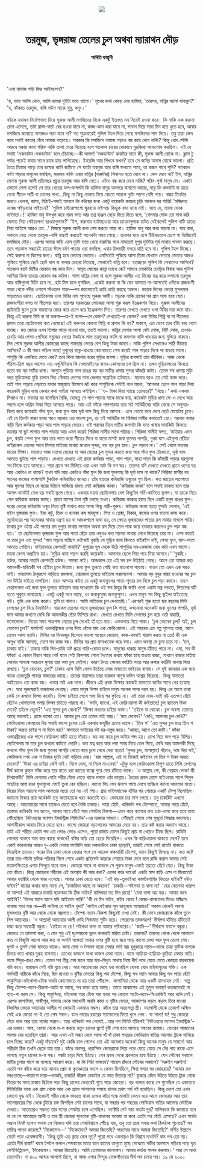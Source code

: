 <div align=center>
<img src=https://images.prothomalo.com/prothomalo-bangla/2021-01/1d75151c-eff9-4e9f-ac28-aebc4618d00f/palo_bangla_og.png />
<br><br>
<h1>তরমুজ, ভৃঙ্গরাজ তেলের চুল অথবা ম্যারাথন দৌড়</h1> 
<h4>অদিতি ফাল্গুনী</h4>
<br><br>
</div>

'এলা নামাজ পড়ি ফির আইসপেন?'

'হ, ভাত আন্দি থোন, আসি হামরা দুইটা ভাত খামো।' মুখের কথা কেড়ে নেয় হামিদা, 'তারপর, বান্নির ম্যালা যাবান্নন?' 'হ, ঝাঁকাত তরমুজ, বাঙ্গি সউগ সাজে থুবু, কনুং।'

বউকে যথাযথ নির্দেশনামা দিয়ে সুরুজ আলী মসজিদের দিকে একটু ইতস্তত মন নিয়েই রওনা করে। কি নাকি এক করুনা রোগ এসেছে, তাই রাস্তা-ঘাটে বের হওয়া যাবে না, কাজ-কাম করা যাবে না, সাবান দিয়ে সারা দিন হাত ধুতে হবে, আবার মসজিদে জামাতে নামাজও পড়া যাবে না? গত শুক্রবারেই পুলিশ টহল দিয়ে গেছে মসজিদের পাশ দিয়ে। তবু তারা জেদ করে সবাই কাতার বেঁধে নামাজ পড়েছে। সরকার কি মসজিদে নামাজ পড়াও বন্ধ করে দেবে নাকি? কিন্তু খোদ সৌদি আরবে মক্কায় কাবা শরিফ নাকি তালা মেরে দিয়েছে বলে গতকাল চায়ের দোকানে মুরব্বিরা আফসোস করছিল। এই যে সবাই 'লকডাউন-লকডাউন' বলে চেঁচাচ্ছে—কী আপদ! 'লকডাউন' কথাটার মানে কী, সুরুজ আলী বোঝে না। ক্লাস টু পর্যন্ত পড়েই বাবার সাথে চাষে হাত লাগিয়েছে। ইংরেজি আর শিখবে কখন? তবে সে জমির আবাদ বোঝে ভালো। প্রতি চৈত্রে তিস্তার পাড়ে তার কয়েক কানি জমিতে সে যতটা তরমুজ আর বাঙ্গি ফলাতে পারে, তা কজন পারে শুনি? গতকাল বর্মণ পাড়ার বাসুদেব বলছিল, সরকার নাকি এবার বান্নির (বারুনির) সিনানও হতে দেবে না। কেন দেবে না? ইশ, বান্নির মেলায় সুরুজ আলী প্রতিবছর প্রচুর তরমুজ আর বাঙ্গি বেচে। এটাও বন্ধ করে দেবে নাকি? গরিব-গুর্বা মানুষ সে। একটা কোনো মেলা হলেই সে তার খেতের ফল-ফসলটা কি হামিদা বানুর অবসরে বানানো আচার, নাড়ু কি কদমাটা বা হাতে বোনা শীতল পাটি বা তালের পাখা...কিছু না কিছু মেলায় নিয়ে বেচতে পারলে দুটো পয়সা বেশি পায়। বাচ্চা তিনটার জন্যও খেলনা, জামা, মিঠাই-সদাই আনলে কি বউয়ের জন্য একটু কয়েকটা কাচের চুড়ি আনলে ঘর শান্তি! 'মজ্জিদত নামজ পইড়ব্যার পাইচেন?' 'পুলিশ চাইরোপাশ্যে ঘুরব্যার নাইগচে কিন্তুক বাদা দ্যায় নাই। ভাত দে, ম্যালা ভোক নাইগচে।!' হামিদা বানু উসখুস করে গরম ভাত আর তপ্ত ব্যঞ্জন বেড়ে দিতে দিতে বলে, 'গেলবার মোক তো সাথ করি মেলাত নিয়া গেইচলেন! ছাওয়াগুলাক?' 'ইশ, করুনায় ব্যাটাছাওয়া আর চ্যাংড়াগুলাক হাটত দেইকলেই পুলিশ নাটি হাতত নিয়া আইসে আরও তো...' বিস্ময়ে সুরুজ আলী কথা শেষ করতে পারে না। হামিদা বানু আর কথা বাড়ায় না। যাহ বাবা, সকালে খেত থেকে তরমুজ-বাঙ্গি বাছাই করতেই অনেকটা সময় গেছে। তারপর ঘরে এসে টিউবওয়েল চেপে গা ভিজিয়েই মসজিদে দৌড়। এরপর আবার বাড়ি এসে দুটো ভাত খেয়ে বারুনির পথে নামতেই দুপুর দুইটার সূর্য মাথায় গনগন করছে। তবে গতকাল সন্ধ্যায়ই চায়ের স্টলে বর্মণ পাড়ার ওরা বলছিল, এবার চিলমারী বন্দরে বান্নি হবে না। পুলিশ টহল দিচ্ছে। সেই করুনা না কিসের জন্য। বান্নি হবে ভেতরে ভেতরে। এমনিতেই শুকিয়ে আসা তিস্তা যেখানে ভেতরে ভেতরে আরও শুকিয়ে শুকিয়ে ছোট ছোট খাল বা নালার চেহারা নিয়েছে, সেখানেই বান্নি হবে। হতচ্ছাড়া পুলিশ কি সেখানেও আসিবে? গতকাল হাটে মিষ্টির দোকান বন্ধ করে দিল। অমৃত ঘোষের কান্না দ্যাখে কে? সামনে লোকটার চেংড়ির বিবাহ আর পুলিশ আসিয়া কিনা তাহার দোকান বন্ধ করিল। শালা বান্নির মেলা না হলে সুরুজ আলীর এত দিনের যত্ন করে ফলানো তরমুজ আর বাঙ্গিগুলো বিক্রি হবে না...হাট মিস হলে মুশকিল...একেই করুনা না কি যেন আসতে না-আসতেই ওদিকে রাজবংশী পাড়া থেকে নদীর ওপাশে সাঁওতাল পাড়া—সব জায়গাতেই ত্রাহি ত্রাহি করছে অভাব। কয়েক দিনের ভেতর মুসলমান পাড়াতেও ধরবে। ছোটবেলায় ওলা বিবির নাম শুনেছে সুরুজ আলী। মড়কে নাকি গ্রামের পর গ্রাম সাফ হয়ে যেত। রাজবংশীরা বলত মা শীতলার দয়া। তারপর সরকারের লোকেরা আসা শুরু করল ইঞ্জেকশন নিয়ে। সুরুজ আলীদের প্রাইমারি স্কুলে ঢুকে বাচ্চাদের জোর করে চেপে ধরে ইঞ্জেকশন দিত। তারপর দেখতে দেখতে ওলা বিবির দয়া কমে যায়। কিন্তু এই করুনা বিবি বা মা করুনা—যা-ই বলো—সে কেমন? দেখতেই-বা কেমন? ওলা বিবির শিন্নি বা মা শীতলার প্রসাদ তারা ছোটবেলায় কত খেয়েছে! এই করুনার কোনো শিন্নি বা প্রসাদ কি হয়? যাকগে, এত ভেবে তার হাঁটা বরং থেমে যাচ্ছে। যত জোরে এখন তিস্তার পাড়ে যাওয়া যায়, ততই ভালো। বান্নির মেলায় আসা বেটা লোক, বিটি লোক, চেংড়া-চেংড়ি আর গেন্দা-গেন্দিরা সবুজের ভেতর টকটকে লাল তরমুজের ফালি বা কমলাভ বাঙ্গি খাওয়ার জন্য মুখিয়ে থাকবে। দিন শেষে সুরুজ আলীর কোমরের কাছে গামছার ভেতর বেশ কিছু টাকা জমবে। নাকি পুলিশ সেখানেও লাঠি উঁচায়ে আসিবে? এ কী গজব পড়িল বাহে! দুপুরের রান্না-খাওয়া কোনোমতে শেষ করেই পাল পাড়ার দিকে পা বাড়ায় ময়না। শাশুড়ি কি এমনিতে যেতে দেয়? তবে কিনা ময়নার বরের মুড়ির ব্যবসা। মুড়ির ব্যবসাই তার জীবিকা। আজ থেকে পঁচিশ-ত্রিশ বছর আগেও এত এলুমিনিয়াম কি মেলামাইনের বাসন-কোসনের চল ছিল না। তখন মুড়িয়ালদের কিনতে হতো বড় বড় মাটির ধামা। আগুনে পুড়িয়ে লাল রঙের বড় বড় মাটির ধামায় সুন্দর ঝাঁজরি কাটা। তেমন সব ধামায় মুড়ি ভরে মুড়িয়ালরা মুড়ি চালান দিত নৌকায় দেশের নানা জেলার সাপ্তাহিক হাটবারে। ময়নার বরও তো সেই কাজ করে। তাই পাল পাড়ায় বেড়াতে যাবার অজুহাত হিসেবে ঝট করে শাশুড়িকে সেটাই বলে ময়না, 'আপনার ছেলে পাল পাড়া দিয়া কয়েকটা মুড়ির ধামা কেনার কথা সাইরা আসতে কইছিল।' 'ও- টাকা দিয়া গ্যাছে তোমারে?' 'দিছে।' কথা একদম মিথ্যাও না। ময়নার বর বলেছিল বৈকি, যেহেতু সে পাল পাড়ায় মাঝে মাঝে যায়, কয়েকটা মুড়ির ধামা সে-ও দেখে আর পছন্দ হলে অগ্রিম টাকা দিয়ে আসতে পারে। আর এই ফাঁকে পালপাড়ায় তার সই সাবিত্রীদের বাড়ি থেকে সে অনুনয়-বিনয় করে কয়েকটা গাঁদা ফুল, জবা ফুল আর দূর্বা ঘাস কিছু নিয়ে আসবে। এনে থেতো করে দেবে ছোট মেয়েটার চুলে। এই যে তিনটা বাচ্চা হবার পরও ময়নার এত ভালো চুল, তা ওই সাবিত্রীর মা গিরিজা মাসীর কথাতেই তো। ময়নার বাবার বাড়ি ছিল কর্মকার পাড়া আর পাল পাড়ার ভেতর। ওই গরমের দিনে মাটির কলসটা কি ভাত খাবার সানকিটা কিনতে ময়নার মা ছুট লাগাত পাল পাড়ায় আর এমন করেই গিরিজা মাসীর সাথে পরিচয়। গিরিজা মাসীই বলত, 'মাইয়ার এমন চুল, কয়টা গেন্দা ফুল আর তার পাতা ধরো শীতের দিনে বা বারো মাসই জবা ফুলের পাপড়ি, দুব্বা ঘাস এইগুলা ছেঁইচা নাইরকেল তেলের সাথে মিশায় মাইয়ার মাথায় মাখলে সুন্দর, বড় বড় চুল হবে। চুল পড়বে না।' সেই থেকে ময়নার মায়ের শিক্ষা। ময়নাও আজ দ্যাখো মেয়ের মা আর মেয়ের চুল সুন্দর করতে জবা আর গাঁদা ফুল টোকাতে, দূর্বা ঘাস আনতে ছুটছে পাল পাড়ায়। দেখতে দেখতে এই গ্রামে কর্মকার পাড়া, পাল পাড়া, সাহা পাড়া কি কাঁসারী পাড়ার ঘরগুলো সব ফিকে হয়ে আসছে। সারা গ্রামে সব মিলিয়ে ওরা এখন আট কি দশ ঘর। তারপর যদি দেখতে দেখতে গ্রামে ওদের ঘর আর একটাও না থাকে? তখন যদি আর একটাও গাঁদা ফুল কি জবা ফুলগাছ কি দূর্বা ঘাস না থাকে? গিরিজা মাসীর বর পালের কাজের পাশাপাশি টুকটাক কবিরাজিও জানত। তাঁর হাতের কবিরাজি ওষুধের গুণ ছিল। কত জাতের লতাপাতা আর ফুলের বিছন যে ঘরের উঠানে সাজিয়ে রাখত সেই কবিরাজ কাকা। 'কবিরাজ কাকা' বলে সবাই ডাকত বলে তার আসল নামটাই বোধ হয় সবাই ভুলে গেছে। একবার ময়না ছোটবেলায় বেশ কিছুদিন সর্দি-কাশিতে ভুগল। মা তাকে নিয়ে গেল কবিরাজ কাকার কাছে। শ্রাবণ মাসের টানা বৃষ্টি চলছে তখন। কবিরাজ কাকার হাতে ছিল একটি হলুদ রঙের ফুল। ঘরের ভেতর কবিরাজি ওষুধ নিতে বৃষ্টি মাথায় করে আসা কিছু নারী-পুরুষ। কবিরাজ কাকা হাতে ফুলটা দোলান, 'এই হইল ভৃঙ্গরাজ ফুল। ইহা কটু, তিক্ত ও হালকা কষ স্বাদযুক্ত। পিত্ত ও শ্লেষ্মা, বিকার, কফের ওপর ভালো কাজ করে। সূর্যোদয়ের পর অনেকের মাথায় যন্ত্রণা হয় বা আধকপালে ব্যথা হয়, সে ক্ষেত্রে ভৃঙ্গরাজের পাতার রস মাথায় মাখলে শান্তি। মাথার চুল ওঠায় এই পাতার রস দুপুরে মাথায় লাগালে অথবা রস দিয়ে তেল পাক করে ব্যবহার করলেও চুল পড়া বন্ধ হয়।' তা ছোটবেলায় ভৃঙ্গরাজ ফুল আর পাতা ছেঁচে তার ওষুধও কত ময়নার মাথায় মেখে দিয়েছে তার মা। এসব করেই না তার চুল এত সুন্দর! 'পাল পাড়ায় যাচ্ছিস দেইখাই বুঝছি যে মুড়ির ধামা কিনতে বাইরইস নাই, গেন্দা ফুল, ঘাস-পাতা আনতে গেছিস। মাইয়াডারে কেশবতী বানাবি?' দুপুরের ঘুম থেকে উঠে শাশুড়ির মন-মেজাজ বোধ করি এখন ভালো। ময়না বেগম অপ্রতিভ হয়। 'মুড়ির ধামা পছন্দ করছি কয়েকটা। আপনার ছেলে গিয়া পরে নিয়া আসবে।' 'বুঝছি। হউক, আমার নাতনি কেশবতী হউক। সমস্যা নাই। আজকাল তো এই সব চল উইঠাই গেছে। আগে তো আমরা কত আমলকী-হরিতকী সব ছেঁইচা চুলে দিতাম। জবা ফুল তুলতে গেছি কত বাওনগো পাড়ায়। বাওন তো এখন এক ঘরও নাই। ভবপ্রসাদ ঠাকুরগো বাড়িতে রক্তজবা, শ্বেতজবা তুলতে যাইতাম সক্কালবেলা। আমার বড় বুবুর বাচ্চা হওনের পর চুল সব উইঠা যাইতে লাগছিল। তহন আম্মায় কইত যে একটু জবাফুলের পাতা-পুতার রস দিলে চুল পড়া কমবে। তহন বেহানবেলা ওই জবা ফুল তুলতে যাইতাম আর দ্যাখতাম কি ওই ভব ঠাহুর কি জানি ওগো একটা মন্ত্র পড়তে, পিতলের ঘটি হাতে পুকুরে নামতেছে। একটু একটু মনে আছে, ওং জবাকুসুমং জবাকুসুমং। এখন মানুষ সব কিছু ভুইলা যাইতেছে বউ। তুমি এক কাজ করো। তুমি চা বানাও। আমি নাতিনের চুল দেখতেছি।' এরপরই শুরু হতো ছয় বছরের মিলি বেগমের চুল নিয়ে টানাটানি। নারকেল তেলের সাথে ভৃঙ্গরাজের ফুল কি পাতা, কখনোবা অনেকটা জবা ফুলের পাপড়ি, দূর্বা ঘাস আবার কখনো মেথি কি আমলকীর ছেঁচা মিশিয়ে রাখা। দেখতে দেখতে মিলি বেগমের চুল হয়ে ওঠে বাহারি, মনোলোভা। বিয়ের সময় পাত্রপক্ষ মেয়ের চুল দেখেই হাঁ হয়ে যায়। এককথায় বিয়ে পাকা। 'চুল বেচবেন চুল? অই, চুল বেচবেন চুল?' ফার্মগেট ওভারব্রিজের ওপর দিয়ে হেঁকে যায় এক ফেরিওয়ালা। এই শহরের এত গল্প শুনেছে তারা, আগে তেমন আসা হয়নি। মিলির বর দিনমজুর হিসেবে ভালো স্বাস্থ্যের জোয়ান, কাজ-কামাই খারাপ করত না তো! কী এক অসুখ নাকি আসছে, দেশে সব কাজ বন্ধ। মিলির বর প্রায় মাসখানেক ঘরে বসা। এমন অবস্থা যে চুলা চড়ে না। 'চল, ঢাকায় যাই।' ঢাকায় নাকি দিন-রাত্রি অষ্ট প্রহর গাড়ি-ঘোড়া চলে। মানুষের ধাক্কায় মানুষ হাঁটতে পারে না। ওমা, সব কী ফাঁকা! এ কেমন বিরান শহর গো! য্যান সেই কিসসায় শোনা দৈত্যের কথায় ফাঁকা হয়ে যাওয়া রাজ্য, যেখানে রাজার মাইয়া সোনার পালঙ্কে অচেতন ঘুমায় তার লম্বা চুল মেইলা। কারণ দৈত্য সোনার কাঠিটা পায়ে আর রুপার কাঠিটা মাথায় দিয়া রাখছে। 'চুল বেচবেন, চুল?' ঢাকায় এসে মিলি বেগম উঠেছে সেজ মামাতো ভাইয়ের বাসায়। সে দুই কামরার এক ঘরে থাকে তেজতুরি পাড়ার বাজারের কাছে। তাদের বারান্দায় তারা চারজন মানুষ কদিন আশ্রয় নিয়েছে। কিন্তু মামাতো ভাইয়েরও তো কাজ বন্ধ। খাবার নাই এক দানা। জীবনে এই প্রথম ভিক্ষার কাজেই মামাতো ভাবির সাথে বের হয়েছে সে। ঘরে পুরুষেরাই বাচ্চাদের দেখছে। মেয়ে মানুষ ভিক্ষা চাইলে মানুষ অনেক সময় নরম হয়। কিন্তু এর আগে তারা কেউ যে কখনো ভিক্ষা করেনি। ভিক্ষা চাইতে গেলে গলা দিয়ে স্বর ফুটছে না। এই তারা ননদ-ভাই বউ এতক্ষণ হেঁটে হেঁটেও খোলামেলা গলায় ভিক্ষা চাইতে পারছে না। 'ভাবি, দ্যাখো, এই ফেরিওয়ালা কী কইতাছে! চুল ব্যাচলে টাকা দেবে? তইলে বেচুম?' 'এত সুন্দর চুল বেচবা?' 'ভিক্ষা করনের চাইয়া ভালা।' 'তইলে যা বোঝো। চুল অবশ্য তোমার আছে ভালোই। গ্রামে থাকো তো। আমার চুল তো তেমন নাই আর।' 'কত দেবেন?' 'দেখি, আপনার চুল দেখি?' ফেরিওয়ালা কোমরের নিচ অবধি কালো চুলের ঢেউ একবার জহুরীর চোখে দ্যাখে। 'তিন শ' 'এত সুন্দর চুল মাত্র তিন শ টাকা? অন্তত চাইর শ না দিলে হয়?' মামাতো ভাইয়ের বউ দর-দস্তুর করে। 'আচ্ছা, আগে তো কাটি।' ফাঁকা ওভারব্রীজের এক পাশে ফেরিঅলা কাঁচি হাতে দাঁড়ায়। কচ কচ করে চুল কাটার শব্দ হয়। চোখ দিয়ে জল পড়ে মিলির। ছোটবেলায় মা তার চুল কখনো কাটতে দেয়নি। কত যত্ন করে আর লম্বা সময় নিয়ে তেল দিয়ে, মেথি আর আমলকী দিয়ে, কখনো গাঁদা ফুল কি জবা ফুলের পাপড়ি থেতো করে চুলে মেখে দেয়া হতো! 'সুন্দর চুল, মাশাল্লাহ! দাঁড়াও, দাম দিয়া লই,' ফেরিঅলা নগদ এক শ টাকার দুটো নোট বাড়িয়ে দেয়। 'হায় আল্লাহ, এই না নিজেই কইলেন যে তিন শ টাকা অন্তত দেবেন?' 'টাকা এর চাইয়া বেশি নাই। নিলে নেবা, না নিলে না-নেবা!' এটুকু বলে ফেরিওয়ালা নিপুণ হাতে মিলি বেগমের দীর্ঘ কালো কুন্তল ভাঁজ করে তার হাতে ধরা কাচের বাক্সে পুরে ফের হাঁটতে থাকে। 'ও আল্লাহ গো, কী বেরহম লোক! কী মিথ্যাবাদী!' মিলি বেগমের গোটা শরীর বেঁকে যেতে থাকে দমকে ওঠা কান্নায়। চৈত্রের প্রবল রোদে হাইওয়ের পাশে শিমুল গাছটায় আস্ত রাঙা ফুলগুলো ফেটে তুলা বের হচ্ছিল। কালো পিচ যেন ঝলসে পায়ে লেগে যাচ্ছিল কালো আলতার মতো। বিয়ের দিনে পরানো লাল আলতার মতো তো নয় এই পিচ। প্রায় মাইলখানেক হাঁটার পর শেয়ারে একটি টেম্পু মিলেছিল। জমানো টাকার প্রায় অর্ধেকটা তবু আতাহারকে খরচ করতেই হয়। জোহরার চার মাস চলছে। তবু চাকরিটা এখনো আছে। আতাহারের সাথে তাকেও যেতে হবে বৈকি ঢাকায়। পায়ে হেঁটে, খানিকটা পথ টেম্পোতে, আবার পায়ে হেঁটে, তারপর খানিকটা পথ ভ্যানে, আবার পায়ে হেঁটে আর শেষটায় রিকশা—এমন করে কতবার কত ওঠা-নামা করে তবে তারা পৌঁছেছিল 'নিটওয়্যার ফ্যাশন ইন্ডাস্ট্রিজ লিমিটেড'-এর দরজার সামনে। পৌঁছেই শোনে শেষ মুহূর্তে সিদ্ধান্ত বদলেছে। আগামীকাল আবার ফিরে যেতে হবে। ভাগ্যে জোহরা বড়লোকের আদরের মেয়ে নয়। তার কষ্ট করার অভ্যাস আছে। তাই এই শরীরে এতটা পথ এত ভেঙে ভেঙে এসেও, পুরো রাস্তায় তেমন কিছুই প্রায় না খেয়েও টিকে ছিল। রাত্রিটা কোথায় থাকবে আর কার কাছে থাকবে? বস্তির বাড়ি তো ছেড়ে দিয়েছিল। এখন কি বাড়িওয়ালা থাকতে দেবে? তবে একই কারখানার আরও দু-একটা লেবার ফ্যামিলি যারা লকডাউনে ঢাকা ছাড়েনি, তারাই শেষে সেই রাতটা থাকতে দিয়েছিল তাদের। পরের দিন ঢাকা থেকে ফেরার পথে সে আরেক ঝকমারি! টেম্পো, ভ্যান কিছুই মিলছে না। কত কষ্টে তারা চার-পাঁচটা শ্রমিক পরিবার মিলে শেষে একটা প্রাইভেট কারকে শেয়ারে টাকা দেবে বলে রাজি করাল আবার সেই ময়মনসিংহের এগার সিন্দুরে যাবে বলে। জোহরা সাথে না থাকলে সে পুরুষ মানুষ একাই হয়তো হেঁটে যেত। কিছু টাকা তো বাঁচত। কিন্তু জোহরার শরীরের এই অবস্থায় কী আর করা? এরপর কাণ্ড দ্যাখো! একটা মাস বাড়ি এসে না জিরাতেই আবার ফ্যাক্টরি থেকে খবর এসেছে। আবার ঢাকা যেতে হবে। 'এই ঝড়-তুফাইন্যা কালবৈশাখির ভিতরে যাইবা? বউও যাইব?' মায়ের কথায় ঘাড় নাড়ে সে, 'চাকরিডা আছে না অহনো!' 'চাকরি—শইলডা ত বালা না!' 'হের বেতনডা খারাপ না আম্মা! এই বাজারে চাকরি ছাড়নডা কি ঠিক অইব? মালিকরা যত দিন রাহে!' 'যেবা বালা অয় কর। আবার কবে আইবি?' 'ঈদের আগে আগে যদি আইতাম পারি!' 'কী যে ঈদ অইব, কইব কেডা ! রোজা-রমজানের দিনও মজ্জিদে নামাজ পড়া যায় না—কী কাইলা যে আইল খুদা!' 'কাইল বেইন্যার সুম ডাহুনযে আমরারে!' সকাল থেকেই অবশ্য মুষলধারে বৃষ্টি আর থেকে থেকে বজ্রপাত। টেম্পো-ভ্যান-রিকশা কিছুরই দেখা নেই। কী ভেবে জোহরাকে কাঁধে তুলে নিল আতাহার। 'ও আল্লাহ! আতাহার আলী দেহি সিনামাত শুটিং হরে। পেরেমের তাজমহল!' দীর্ঘপথ হাঁটতে হাঁটতেই মজা করে সহযাত্রী বন্ধুরা। 'হেইডা না রে ! শইলডা বালা না আমার পরিবারের।' 'জানি—' দীর্ঘশ্বাস ফ্যালে বন্ধুরা। জেনেও যে তামাশা করা, এ যেন শুধু এই দুঃসময়কে ভুলে থাকারই মরিয়া চেষ্টা। তারপর? তারপর থেকে থেকে আকাশে কত না বিজুলি আলো আর কত না অশনি সঙ্কেত! মাথার ওপর বৃষ্টি হয়ে ঝরে পড়ে কালো মেঘা আর ফুল তোলা মেঘ। ধুলট ও তুলট মেঘা ঘামতে থাকে। কানা মেঘা ও টলমল বারো মেঘার ভাই বজ্র হুহুঙ্কারে নামে—নামে তারা ফুটিক ডলকে চিনার ভাত খাবার দুরূহ বাসনায়। চোখের কাজলে মাখা কাজল মেঘা নামে। নামে আড়িয়া-হাড়িয়া-কুড়িয়া মেঘার নাতি। নামে সিঁদুর-রাঙা মেঘ। তেমন সব তীব্র মেঘ জলে আর ঝড়-বিদ্যুৎ মাথায় নিয়ে দীর্ঘ পথে যেতে যেতে জোহরা বারকয়েক বমি করে। ধারাজল সেই বমি ধুয়ে দেয়। আর আতাহারের দেহে ভর করেছিল যেনবা খোদ মহিষাসুরের শক্তি। এক গর্ভবতী নারীকে কাঁধে নিয়ে, হিম হাওয়া ও বৃষ্টির ভেতরে কিছু পথ টেম্পো, কিছু পথ ভ্যান আবার কিছু পথ পায়ে হেঁটে পাকুন্দিয়া-মটখোলা-টোক অবধি কোনোমতে না হয় তারা পৌঁছাল। কাপাসিয়া থেকে আর একটি যানবাহন নেই। অল্প কিছু টেম্পো-ভ্যান-রিকশা-অটো যা আছে, সব ভাড়া হয়ে আছে। তাতে আকাশের এই তুমুল অবস্থা! কতজনেরই না হাত-পা ধরল সে। কিন্তু পাকুন্দিয়া, মটখোলা আর টোক পার হবার পর কোনো অটো-ভ্যান-সিএনজিই আর খালি নেই। এরপর কাপাসিয়া, গাজীপুর, সাভার থেকে মহাখালী অবধি কাদা ও বৃষ্টির ভেতর, আকাশের কড়াৎ কড়াৎ চিরে যাওয়া বিজলির ভেতর আতাহার আলীর পা জোড়াই একমাত্র সম্বল। কাঁধে তার অন্তঃসত্ত্বা স্ত্রী। মহাখালী থেকে তেজগাঁ অব্দিও সেই এক জোড়া পা-ই তো শেষ সম্বল। ডান পায়ের রবারের স্যান্ডেলের ফিতা খুলে গেল। যা শালা! যা! শুধু জোহরা বেঁচে থাক আর তার গর্ভের সন্তান। আর খানিকটা পথ গেলেই...আর দশ মিনিট হাঁটলেই 'নিটওয়্যার ফ্যাশন ইন্ডাস্ট্রিজ'-এর দরজা। আহ, কোথা থেকে ম-ম করছে নতুন চালের ঘ্রাণ! বৃষ্টি শেষ হয়ে আসছে শহরের রাস্তায়। ভোরের আজানের পরপর বের হয়েছিল তারা। আর এখন এই সন্ধ্যা নেমে আসা খাঁ খাঁ ঢাকা শহরের সোডিয়াম বাতির আলোয় ট্রাকে থামিয়ে চাল দিচ্ছে কারা? একটু দাঁড়াবে? দুই কেজি চাল পেলেও তো এই অবেলায় অনেক! কিন্তু অনেক মানুষ যে সামনে! আর শরীরটা ঠিক তখনি ছেড়ে যায় তার। কাঁধে অবসন্ন, ধারাসিক্ত জোহরাকে নিয়ে পড়ে যেতে যেতে সে টের পায় নাকে এসে লাগছে নতুন চালের ম-ম গন্ধ। গন্ধটা চাড়া দিয়ে উঠছে। যেন প্রবল থেকে প্রবলতর হয়ে উঠছে। যেন পৌষের সকালে মাটির চুলার পাশে মা বসেছে আয়েশ করে। মা কি পিঠা ভাজবে? পায়েস রাঁধবে পৌষের সকালে? 'সরুইন সরুইন!' এতটা পথ কাঁধে করে বয়ে আনায় প্রেম বা কৃতজ্ঞতার বদলে এ কেমন হিসহিসে, ক্ষিপ্ত গলার স্বর জোহরার? 'আমার রক্ত ভাঙতাছে—মায়াগো মায়া—চাকরি, চাকরি! কীরুম বেডাইন যে ভাত দিতারে না?' ডুকরে কেঁদে উঠতে উঠতে ট্রাক থেকে বিতরণের সময় রাস্তায় ছিটকে পড়া কিছু চালের ভেতরেই শুয়ে পড়ে জোহরা। বড় খালার কাছে সে শুনেছিল যে একাত্তরে মিলিটারির ভয়ে এক গ্রাম থেকে আর এক গ্রামে পালানোর সময়ে খালার প্রথম গর্ভ নষ্ট হয়েছিল। কিন্তু দেশে তো এখন কোনো যুদ্ধ নাই। নিজেরই শরীর থেকে ভাঙতে থাকা রক্তের কাঁচা গন্ধে মাথাটা কেমন ধরে আসে জোহরার আর তার সালোয়ারের নিচ থেকে চুঁইয়ে রক্ত মিশছিল সেই চালের সাথে, যা সন্ধ্যার পর শহরের সোডিয়াম বাতির আলোয় ভৌতিক দেখায়। আতাহারও সম্ভবত তার দমের শেষটায় চলে এসেছিল। ফ্যাক্টরি গেট আর কতটা দূর? মালিককে কি জানাতে হবে না যে সে আতাহার আলী ও তার স্ত্রী জোহরা সুলতানা বৃষ্টি-বাদলের পরোয়া না করে এতটা পথ হেঁটে এসেছে? এখন গর্ভের সন্তান বিনষ্ট হলেও অথবা সে নিজেও যদি তার শেষনিশ্বাসে পৌঁছে যায়, তবু তো তারা সবার কথা ঠিকঠাক শুনেছে? সব দায়িত্ব পালন করেছে? 'নিকোমেন—' 'নিকোমেন? আমরা জিতেছি? পারস্যের সাথে আমরা জিতেছি?' দর্পিত উল্লাসে ফেটে পড়ে এথেন্সবাসী। 'কিন্তু তুমি এত ক্লান্ত কেন দূত? পুরো পথে একবারও কি বিশ্রাম নাওনি? কম পথ তো নয়। এতটা দীর্ঘ রাস্তা!' ঘামে টপটপ কপাল শেষবারের মতো ডান হাতের তালুতে মুছে মেঝেতে গভীর অবসাদে গড়িয়ে পড়ে দূত ফেইডিপ্পিডেস, 'নিকোমেন। আমরা জিতেছি। আমি তোমাদের জানালাম। আমার কর্তব্য পালন করলাম।' আর সে মাথা তোলেনি। না ৪৯০ অব্দের আগস্টে গ্রিসে, না আজ এগার সিন্দুর-তেজগাঁওয়ের দীর্ঘ পথ চলার পর। ১৯ মে ২০২০
